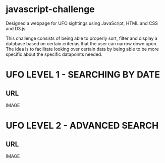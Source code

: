 # javascript-challenge

Designed a webpage for UFO sightings using JavaScript, HTML and CSS and D3.js.

This challenge consists of being able to properly sort, filter and display a database based on certain criterias that the user can narrow down upon. The idea is to facilitate looking over certain data by being able to be more specific about the specific datapoints needed.

# UFO LEVEL 1 - SEARCHING BY DATE

## URL

IMAGE

# UFO LEVEL 2 - ADVANCED SEARCH

## URL

IMAGE
